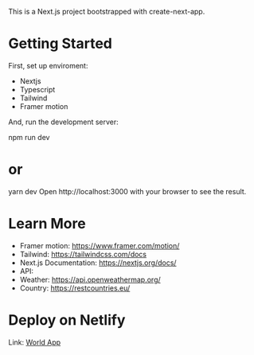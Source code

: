 This is a Next.js project bootstrapped with create-next-app.

# Getting Started
First, set up enviroment:

- Nextjs
- Typescript
- Tailwind
- Framer motion

And, run the development server:

npm run dev
# or
yarn dev
Open http://localhost:3000 with your browser to see the result.


# Learn More

- Framer motion: https://www.framer.com/motion/
- Tailwind: https://tailwindcss.com/docs
- Next.js Documentation: https://nextjs.org/docs/
- API: 
 - Weather: https://api.openweathermap.org/
 - Country: https://restcountries.eu/
# Deploy on Netlify

Link: <a href="https://world-fk-app.netlify.app/" target="_blank">World App</a>
